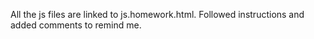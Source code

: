 All the js files are linked to js.homework.html. 
Followed instructions and added comments to remind me.
